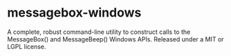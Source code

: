 # messagebox-windows
A complete, robust command-line utility to construct calls to the MessageBox() and MessageBeep() Windows APIs.  Released under a MIT or LGPL license.

